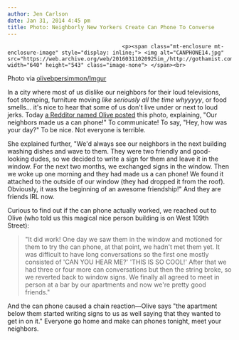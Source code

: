 ```yaml
---
author: Jen Carlson
date: Jan 31, 2014 4:45 pm
title: Photo: Neighborly New Yorkers Create Can Phone To Converse
---
```


	
										<p><span class="mt-enclosure mt-enclosure-image" style="display: inline;"> <img alt="CANPHONE14.jpg" src="https://web.archive.org/web/20160311020925im_/http://gothamist.com/attachments/arts_jen/CANPHONE14.jpg" width="640" height="543" class="image-none"> </span><br>
<span class="photo_caption">Photo via <a href="https://web.archive.org/web/20160311020925/http://imgur.com/PahonVG">olivebpersimmon/Imgur</a></span></p>

<p>In a city where most of us dislike our neighbors for their loud televisions, foot stomping, furniture moving <em>like seriously all the time whyyyyy</em>, or food smells... it&apos;s nice to hear that some of us don&apos;t live under or next to loud jerks. Today <a href="https://web.archive.org/web/20160311020925/http://www.reddit.com/r/nyc/comments/1wo6yy/our_neighbors_made_us_a_can_phone_and_people_say/">a Redditor named Olive posted</a> this photo, explaining, &quot;Our neighbors made us a can phone!&quot; To communicate! To say, &quot;Hey, how was your day?&quot; To be nice. Not everyone is terrible.</p>

<p>She explained further, &quot;We&apos;d always see our neighbors in the next building washing dishes and wave to them. They were two friendly and good-looking dudes, so we decided to write a sign for them and leave it in the window.  For the next two months, we exchanged signs in the window. Then we woke up one morning and they had made us a can phone! We found it attached to the outside of our window (they had dropped it from the roof). Obviously, it was the beginning of an awesome friendship!&quot; And they are friends IRL now. </p>

<p>Curious to find out if the can phone actually worked, we reached out to Olive (who told us this magical nice person building is on West 109th Street):</p>

<blockquote>&quot;It did work! One day we saw them in the window and motioned for them to try the can phone, at that point, we hadn&apos;t met them yet.  It was difficult to have long conversations so the first one mostly consisted of &apos;CAN YOU HEAR ME?&apos; &apos;THIS IS SO COOL!&apos;  After that we had three or four more can conversations but then the string broke, so we reverted back to window signs. We finally all agreed to meet in person at a bar by our apartments and now we&apos;re pretty good friends.&quot;</blockquote>

<p>And the can phone caused a chain reaction&#x2014;Olive says &quot;the apartment below them started writing signs to us as well saying that they wanted to get in on it.&quot; Everyone go home and make can phones tonight, meet your neighbors.</p>					
										
									
				